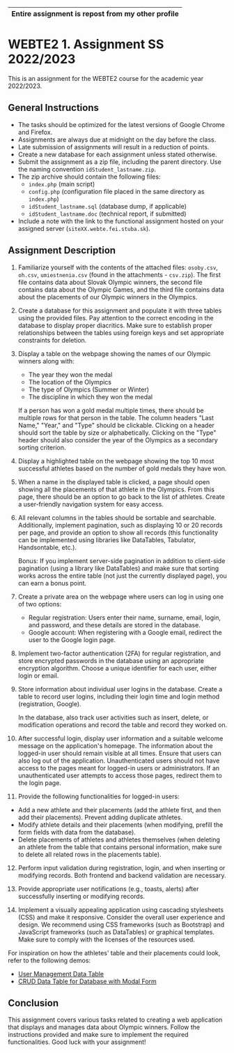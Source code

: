 
<p align="center">

| Entire assignment is repost from my other profile|
| ------------- |

</p>




# WEBTE2 1. Assignment SS 2022/2023

This is an assignment for the WEBTE2 course for the academic year 2022/2023.

## General Instructions
- The tasks should be optimized for the latest versions of Google Chrome and Firefox.
- Assignments are always due at midnight on the day before the class.
- Late submission of assignments will result in a reduction of points.
- Create a new database for each assignment unless stated otherwise.
- Submit the assignment as a zip file, including the parent directory. Use the naming convention `idStudent_lastname.zip`.
- The zip archive should contain the following files:
  - `index.php` (main script)
  - `config.php` (configuration file placed in the same directory as `index.php`)
  - `idStudent_lastname.sql` (database dump, if applicable)
  - `idStudent_lastname.doc` (technical report, if submitted)
- Include a note with the link to the functional assignment hosted on your assigned server (`siteXX.webte.fei.stuba.sk`).

## Assignment Description
1. Familiarize yourself with the contents of the attached files: `osoby.csv`, `oh.csv`, `umiestnenia.csv` (found in the attachments - `csv.zip`). The first file contains data about Slovak Olympic winners, the second file contains data about the Olympic Games, and the third file contains data about the placements of our Olympic winners in the Olympics.

2. Create a database for this assignment and populate it with three tables using the provided files. Pay attention to the correct encoding in the database to display proper diacritics. Make sure to establish proper relationships between the tables using foreign keys and set appropriate constraints for deletion.

3. Display a table on the webpage showing the names of our Olympic winners along with:
   - The year they won the medal
   - The location of the Olympics
   - The type of Olympics (Summer or Winter)
   - The discipline in which they won the medal

   If a person has won a gold medal multiple times, there should be multiple rows for that person in the table. The column headers "Last Name," "Year," and "Type" should be clickable. Clicking on a header should sort the table by size or alphabetically. Clicking on the "Type" header should also consider the year of the Olympics as a secondary sorting criterion.

4. Display a highlighted table on the webpage showing the top 10 most successful athletes based on the number of gold medals they have won.

5. When a name in the displayed table is clicked, a page should open showing all the placements of that athlete in the Olympics. From this page, there should be an option to go back to the list of athletes. Create a user-friendly navigation system for easy access.

6. All relevant columns in the tables should be sortable and searchable. Additionally, implement pagination, such as displaying 10 or 20 records per page, and provide an option to show all records (this functionality can be implemented using libraries like DataTables, Tabulator, Handsontable, etc.).

   Bonus: If you implement server-side pagination in addition to client-side pagination (using a library like DataTables) and make sure that sorting works across the entire table (not just the currently displayed page), you can earn a bonus point.

7. Create a private area on the webpage where users can log in using one of two options:
   - Regular registration: Users enter their name, surname, email, login, and password, and these details are stored in the database.
   - Google account: When registering with a Google email, redirect the user to the Google login page.

8. Implement two-factor authentication (2FA) for regular registration, and store encrypted passwords in the database using an appropriate encryption algorithm. Choose a unique identifier for each user, either login or email.

9. Store information about individual user logins in the database. Create a table to record user logins, including their login time and login method (registration, Google).

   In the database, also track user activities such as insert, delete, or modification operations and record the table and record they worked on.

10. After successful login, display user information and a suitable welcome message on the application's homepage. The information about the logged-in user should remain visible at all times. Ensure that users can also log out of the application. Unauthenticated users should not have access to the pages meant for logged-in users or administrators. If an unauthenticated user attempts to access those pages, redirect them to the login page.

11. Provide the following functionalities for logged-in users:
   - Add a new athlete and their placements (add the athlete first, and then add their placements). Prevent adding duplicate athletes.
   - Modify athlete details and their placements (when modifying, prefill the form fields with data from the database).
   - Delete placements of athletes and athletes themselves (when deleting an athlete from the table that contains personal information, make sure to delete all related rows in the placements table).

12. Perform input validation during registration, login, and when inserting or modifying records. Both frontend and backend validation are necessary.

13. Provide appropriate user notifications (e.g., toasts, alerts) after successfully inserting or modifying records.

14. Implement a visually appealing application using cascading stylesheets (CSS) and make it responsive. Consider the overall user experience and design. We recommend using CSS frameworks (such as Bootstrap) and JavaScript frameworks (such as DataTables) or graphical templates. Make sure to comply with the licenses of the resources used.

For inspiration on how the athletes' table and their placements could look, refer to the following demos:
- [User Management Data Table](https://www.tutorialrepublic.com/snippets/preview.php?topic=bootstrap&file=user-management-data-table)
- [CRUD Data Table for Database with Modal Form](https://www.tutorialrepublic.com/snippets/preview.php?topic=bootstrap&file=crud-data-table-for-database-with-modal-form)

## Conclusion
This assignment covers various tasks related to creating a web application that displays and manages data about Olympic winners. Follow the instructions provided and make sure to implement the required functionalities. Good luck with your assignment!
